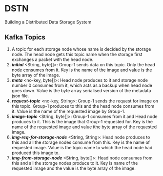 # DSTN
Building a Distributed Data Storage System

## Kafka Topics


 1. A topic for each storage node whose name is decided by the storage node. The head node gets this topic name when the storage first exchanges a packet with the head node.
 2.  ***initial*** <String, byte[]>: Group-1 sends data on this topic. Only the head node consumes from it. Key is the name of the image and value is the byte array of the image.
 3. ***meta*** <no-key, byte[]>: Head node produces to it and storage node number 0 consumes from it, which acts as a backup when head node goes down. Value is the byte array serialised version of the metadata json file.
 4. ***request-topic*** <no-key, String>: Group-1 sends the request for image on this topic. Group-1 produces to this and the head node consumes from it. Value is the name of the requested image by Group-1.
 5. ***image-topic*** <String, byte[]>: Group-1 consumes from it and Head node produces to it. This is the image that Group-1 requested for. Key is the name of the requested image and value ithe byte array of the requested image.
 6. ***img-req-for-storage-node*** <String, String>: Head node produces to this and all the storage nodes consume from this. Key is the name of requested image. Value is the topic name to which the head node had produced this image to.
 7. ***img-from-storage-node*** <String, byte[]>: Head node consumes from this and all the storage nodes produce to it.  Key is name of the requested image and the value is the byte array of the image.
